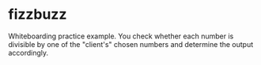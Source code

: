 fizzbuzz
========

Whiteboarding practice example. You check whether each number is divisible by one of the "client's" chosen numbers and determine the output accordingly.

